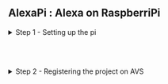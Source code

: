 ## AlexaPi : Alexa on RaspberriPi ##

<details>
  <summary>Step 1 - Setting up the pi</summary>
  <br />
  1) Copy the contents of the setup folder onto your desktop <br />
  2) Install etcher into your pc <br />
  3) Burn Raspian.img to the given sd card using etcher <br />
  4) insert the sd card into the raspberry pi <br />
  5) Poweron the rpi <br />
  </details>
  
  <br /><br />

<details>
  <summary>Step 2 - Registering the project on AVS</summary>
  <br />
  1)Create an amazon developers account at developer.amazon.com.
  </details>



